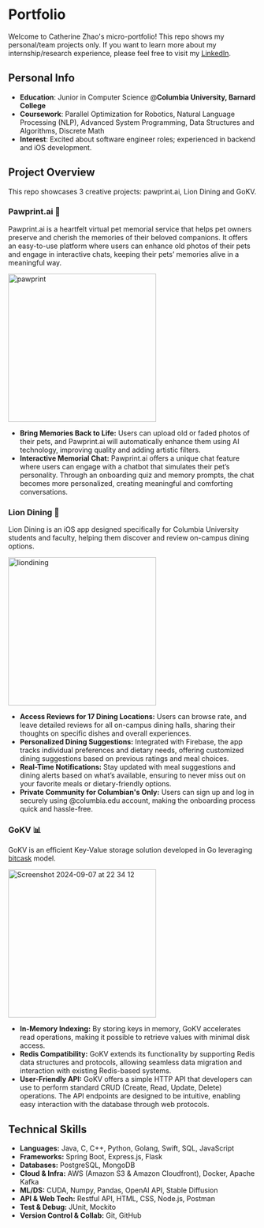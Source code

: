 # Portfolio
Welcome to Catherine Zhao's micro-portfolio! This repo shows my personal/team projects only. If you want to learn more about my internship/research experience, please feel free to visit my [LinkedIn](https://www.linkedin.com/in/cathzzr2/).

## Personal Info
- **Education**: Junior in Computer Science @**Columbia University, Barnard College**
- **Coursework**: Parallel Optimization for Robotics, Natural Language Processing (NLP), Advanced System Programming, Data Structures and Algorithms, Discrete Math
- **Interest**: Excited about software engineer roles; experienced in backend and iOS development.

## Project Overview
This repo showcases 3 creative projects: pawprint.ai, Lion Dining and GoKV.

### Pawprint.ai 🐾
Pawprint.ai is a heartfelt virtual pet memorial service that helps pet owners preserve and cherish the memories of their beloved companions. It offers an easy-to-use platform where users can enhance old photos of their pets and engage in interactive chats, keeping their pets’ memories alive in a meaningful way.

<img width="300" alt="pawprint" src="https://github.com/user-attachments/assets/1caa2e8c-8178-449b-bbcf-a3bffa250352">


- **Bring Memories Back to Life:** Users can upload old or faded photos of their pets, and Pawprint.ai will automatically enhance them using AI technology, improving quality and adding artistic filters.
- **Interactive Memorial Chat:** Pawprint.ai offers a unique chat feature where users can engage with a chatbot that simulates their pet’s personality. Through an onboarding quiz and memory prompts, the chat becomes more personalized, creating meaningful and comforting conversations.
  
### Lion Dining 🦁
Lion Dining is an iOS app designed specifically for Columbia University students and faculty, helping them discover and review on-campus dining options. 

<img width="300" alt="liondining" src="https://github.com/user-attachments/assets/21469224-e2ff-45b2-94d2-3e8a678325bd">


- **Access Reviews for 17 Dining Locations:** Users can browse rate, and leave detailed reviews for all on-campus dining halls, sharing their thoughts on specific dishes and overall experiences.
- **Personalized Dining Suggestions:** Integrated with Firebase, the app tracks individual preferences and dietary needs, offering customized dining suggestions based on previous ratings and meal choices.
- **Real-Time Notifications:** Stay updated with meal suggestions and dining alerts based on what’s available, ensuring to never miss out on your favorite meals or dietary-friendly options.
- **Private Community for Columbian's Only:** Users can sign up and log in securely using @columbia.edu account, making the onboarding process quick and hassle-free.

### GoKV 📊
GoKV is an efficient Key-Value storage solution developed in Go leveraging [bitcask](https://medium.com/@arpitbhayani/bitcask-a-log-structured-fast-kv-store-c6c728a9536b) model.

<img width="300" alt="Screenshot 2024-09-07 at 22 34 12" src="https://github.com/user-attachments/assets/009ba424-68f4-4ba8-8fee-20c972a150ad">


- **In-Memory Indexing:** By storing keys in memory, GoKV accelerates read operations, making it possible to retrieve values with minimal disk access.
- **Redis Compatibility:** GoKV extends its functionality by supporting Redis data structures and protocols, allowing seamless data migration and interaction with existing Redis-based systems.
- **User-Friendly API:** GoKV offers a simple HTTP API that developers can use to perform standard CRUD (Create, Read, Update, Delete) operations. The API endpoints are designed to be intuitive, enabling easy interaction with the database through web protocols.

## Technical Skills
- **Languages:** Java, C, C++, Python, Golang, Swift, SQL, JavaScript
- **Frameworks:** Spring Boot, Express.js, Flask
- **Databases:** PostgreSQL, MongoDB
- **Cloud & Infra:** AWS (Amazon S3 & Amazon Cloudfront), Docker, Apache Kafka
- **ML/DS:** CUDA, Numpy, Pandas, OpenAI API, Stable Diffusion
- **API & Web Tech:** Restful API, HTML, CSS, Node.js, Postman
- **Test & Debug:** JUnit, Mockito
- **Version Control & Collab:** Git, GitHub

